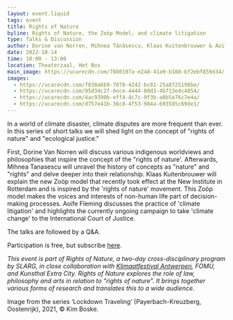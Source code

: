 ```yaml
---
layout: event.liquid
tags: event
title: Rights of Nature
byline: Rights of Nature, the Zoöp Model, and climate litigation
type: Talks & Discussion
author: Dorine van Norren, Mihnea Tănăsescu, Klaas Kuitenbrouwer & Aoife Fleming
date: 2022-10-14
time: 10:00 - 13:00
location: Theaterzaal, Het Bos
main_image: https://ucarecdn.com/7880197a-e248-41a9-b188-bf2ebf859d34/
images:
  - https://ucarecdn.com/f038a6b9-7078-4242-bc81-25a8725198be/
  - https://ucarecdn.com/95d34c2f-6ece-4444-80d3-4b713e4c4854/
  - https://ucarecdn.com/4ac9390b-eff4-4c7c-9f3b-a0b5e76c7e4a/
  - https://ucarecdn.com/d757e41b-36c8-4f53-984a-693585c69de1/
---
```

In a world of climate disaster, climate disputes are more frequent than ever. In this series of short talks we will shed light on the concept of "rights of nature" and "ecological justice."

First, Dorine Van Norren will discuss various indigenous worldviews and philosophies that inspire the concept of the "rights of nature'.  Afterwards, Mihnea Tanasescu will unravel the history of concepts as "nature" and "rights" and delve deeper into their relationship. Klaas Kuitenbrouwer will explain the new Zoöp model that recently took effect at the New Institute in Rotterdam and is inspired by the 'rights of nature' movement. This Zoöp model makes the voices and interests of non-human life part of decision-making processes. Aoife Fleming discusses the practice of 'climate litigation' and highlights the currently ongoing campaign to take 'climate change' to the International Court of Justice. 

The talks are followed by a Q&A. 

Participation is free, but subscribe [here](https://www.klimaatfestivalantwerpen.be/nl/calendar/events/rights-of-nature).

*This event is part of Rights of Nature, a two-day cross-disciplinary program by SLARG, in close collaboration with [Klimaatfestival Antwerpen](https://www.klimaatfestivalantwerpen.be/nl), FOMU, and Kunsthal Extra City. Rights of Nature explores the role of law, philosophy and arts in relation to "rights of nature". It brings together various forms of research and translates this to a wide audience.* 



Image from the series ‘Lockdown Traveling’ (Payerbach-Kreuzberg, Oostenrijk), 2021, © Kim Boske.